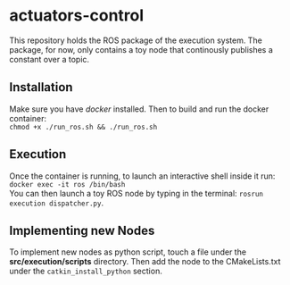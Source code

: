 # actuators-control

This repository holds the ROS package of the execution system.
The package, for now, only contains a toy node that continously publishes a constant over a topic.

## Installation
Make sure you have *docker* installed. Then to build and run the docker container: </br>
`chmod +x ./run_ros.sh && ./run_ros.sh` </br>

## Execution
Once the container is running, to launch an interactive shell inside it run: </br>
`docker exec -it ros /bin/bash` </br>
You can then launch a toy ROS node by typing in the terminal: `rosrun execution dispatcher.py`.

## Implementing new Nodes
To implement new nodes as python script, touch a file under the **src/execution/scripts** directory.
Then add the node to the CMakeLists.txt under the `catkin_install_python` section.

